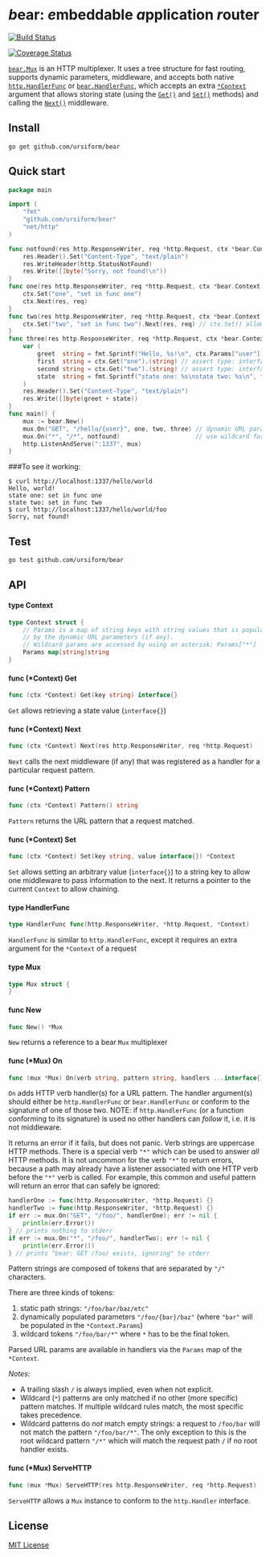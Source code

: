 # *b*ear: *e*mbeddable *a*pplication *r*outer
[![Build Status](https://drone.io/github.com/ursiform/bear/status.png)](https://drone.io/github.com/ursiform/bear/latest)

[![Coverage Status](https://coveralls.io/repos/ursiform/bear/badge.svg)](https://coveralls.io/r/ursiform/bear)

[`bear.Mux`](#type-mux) is an HTTP multiplexer. It uses a tree structure for fast routing, supports dynamic parameters, middleware,
and accepts both native [`http.HandlerFunc`](http://golang.org/pkg/net/http/#HandlerFunc) or [`bear.HandlerFunc`](#type-handlerfunc), which accepts an extra [`*Context`](#type-context) argument
that allows storing state (using the [`Get()`](#func-context-get) and [`Set()`](#func-context-set) methods) and calling the [`Next()`](#func-context-next) middleware.

## Install
```
go get github.com/ursiform/bear
```

## Quick start
```go
package main

import (
    "fmt"
    "github.com/ursiform/bear"
    "net/http"
)

func notfound(res http.ResponseWriter, req *http.Request, ctx *bear.Context) {
    res.Header().Set("Content-Type", "text/plain")
    res.WriteHeader(http.StatusNotFound)
    res.Write([]byte("Sorry, not found!\n"))
}
func one(res http.ResponseWriter, req *http.Request, ctx *bear.Context) {
    ctx.Set("one", "set in func one")
    ctx.Next(res, req)
}
func two(res http.ResponseWriter, req *http.Request, ctx *bear.Context) {
    ctx.Set("two", "set in func two").Next(res, req) // ctx.Set() allows chaining
}
func three(res http.ResponseWriter, req *http.Request, ctx *bear.Context) {
    var (
        greet  string = fmt.Sprintf("Hello, %s!\n", ctx.Params["user"])
        first  string = ctx.Get("one").(string) // assert type: interface{} as string
        second string = ctx.Get("two").(string) // assert type: interface{} as string
        state  string = fmt.Sprintf("state one: %s\nstate two: %s\n", first, second)
    )
    res.Header().Set("Content-Type", "text/plain")
    res.Write([]byte(greet + state))
}
func main() {
    mux := bear.New()
    mux.On("GET", "/hello/{user}", one, two, three) // dynamic URL parameter {user}
    mux.On("*", "/*", notfound)                     // use wildcard for custom 404
    http.ListenAndServe(":1337", mux)
}
```
###To see it working:
```
$ curl http://localhost:1337/hello/world
Hello, world!
state one: set in func one
state two: set in func two
$ curl http://localhost:1337/hello/world/foo
Sorry, not found!
```

## Test
    go test github.com/ursiform/bear

## API

#### type Context

```go
type Context struct {
    // Params is a map of string keys with string values that is populated
    // by the dynamic URL parameters (if any).
    // Wildcard params are accessed by using an asterisk: Params["*"]
    Params map[string]string
}
```

#### func (*Context) Get

```go
func (ctx *Context) Get(key string) interface{}
```
`Get` allows retrieving a state value (`interface{}`)

#### func (*Context) Next

```go
func (ctx *Context) Next(res http.ResponseWriter, req *http.Request)
```
`Next` calls the next middleware (if any) that was registered as a handler for a
particular request pattern.

#### func (*Context) Pattern

```go
func (ctx *Context) Pattern() string
```
`Pattern` returns the URL pattern that a request matched.

#### func (*Context) Set

```go
func (ctx *Context) Set(key string, value interface{}) *Context
```
`Set` allows setting an arbitrary value (`interface{}`) to a string key to allow one
middleware to pass information to the next. It returns a pointer to the current `Context` to allow chaining.

#### type HandlerFunc

```go
type HandlerFunc func(http.ResponseWriter, *http.Request, *Context)
```

`HandlerFunc` is similar to `http.HandlerFunc`, except it requires an extra
argument for the `*Context` of a request

#### type Mux

```go
type Mux struct {
}
```


#### func New

```go
func New() *Mux
```
`New` returns a reference to a bear `Mux` multiplexer

#### func (*Mux) On

```go
func (mux *Mux) On(verb string, pattern string, handlers ...interface{}) error
```
`On` adds HTTP verb handler(s) for a URL pattern. The handler argument(s) should
either be `http.HandlerFunc` or `bear.HandlerFunc` or conform to the signature
of one of those two. NOTE: if `http.HandlerFunc` (or a function conforming to
its signature) is used no other handlers can *follow* it, i.e. it is not
middleware.

It returns an error if it fails, but does not panic. Verb strings are
uppercase HTTP methods. There is a special verb `"*"` which can be used to
answer *all* HTTP methods. It is not uncommon for the verb `"*"` to return
errors, because a path may already have a listener associated with one HTTP verb
before the `"*"` verb is called. For example, this common and useful pattern
will return an error that can safely be ignored:

```go
handlerOne := func(http.ResponseWriter, *http.Request) {}
handlerTwo := func(http.ResponseWriter, *http.Request) {}
if err := mux.On("GET", "/foo/", handlerOne); err != nil {
    println(err.Error())
} // prints nothing to stderr
if err := mux.On("*", "/foo/", handlerTwo); err != nil {
    println(err.Error())
} // prints "bear: GET /foo/ exists, ignoring" to stderr
```

Pattern strings are composed of tokens that are separated by `"/"` characters.

There are three kinds of tokens:

1. static path strings: `"/foo/bar/baz/etc"`
2. dynamically populated parameters `"/foo/{bar}/baz"` (where `"bar"` will be populated in the `*Context.Params`)
3. wildcard tokens `"/foo/bar/*"` where `*` has to be the final token.

Parsed URL params are available in handlers via the `Params` map of the `*Context`.

*Notes:*

* A trailing slash `/` is always implied, even when not explicit.
* Wildcard (`*`) patterns are only matched if no other (more specific)
pattern matches. If multiple wildcard rules match, the most specific takes
precedence.
* Wildcard patterns do *not* match empty strings: a request to `/foo/bar` will
not match the pattern `"/foo/bar/*"`. The only exception to this is the root
wildcard pattern `"/*"` which will match the request path `/` if no root
handler exists.

#### func (*Mux) ServeHTTP

```go
func (mux *Mux) ServeHTTP(res http.ResponseWriter, req *http.Request)
```
`ServeHTTP` allows a `Mux` instance to conform to the `http.Handler` interface.

## License
[MIT License](LICENSE)
